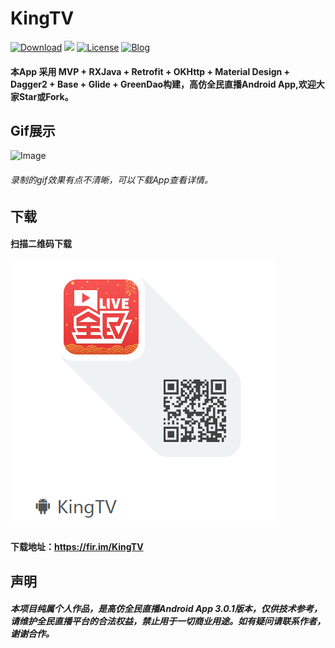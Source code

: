 
# KingTV
[![Download](https://img.shields.io/badge/download-App-blue.svg)](https://raw.githubusercontent.com/jenly1314/KingsTV/master/app/app-release.apk)
[![](https://jitpack.io/v/jenly1314/KingTV.svg)](https://jitpack.io/#jenly1314/KingTV)
[![License](https://img.shields.io/badge/license-MIT-blue.svg)](https://opensource.org/licenses/mit-license.php)
[![Blog](https://img.shields.io/badge/blog-Jenly-9933CC.svg)](http://blog.csdn.net/jenly121)

####    本App 采用 MVP + RXJava + Retrofit + OKHttp + Material Design + Dagger2 + Base + Glide + GreenDao构建，高仿全民直播Android App,欢迎大家Star或Fork。

## Gif展示

![Image](pictures/gif.gif)
###### 录制的gif效果有点不清晰，可以下载App查看详情。

## 下载

####    扫描二维码下载
![QR_CODE](pictures/QR_KingTV.png)
####    下载地址：https://fir.im/KingTV



## 声明
#####    本项目纯属个人作品，是高仿全民直播Android App 3.0.1版本，仅供技术参考，请维护全民直播平台的合法权益，禁止用于一切商业用途。如有疑问请联系作者，谢谢合作。